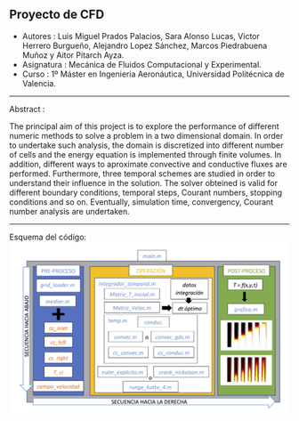 Proyecto de CFD 
-------------------------------------------------------------
- Autores : Luis Miguel Prados Palacios, Sara Alonso Lucas, Victor Herrero Burgueño, Alejandro Lopez Sánchez, Marcos Piedrabuena Muñoz y Aitor Pitarch Ayza.
- Asignatura : Mecánica de Fluidos Computacional y Experimental.
- Curso : 1º Máster en Ingenieria Aeronáutica, Universidad Politécnica de Valencia.
------------------------
Abstract : 

The principal aim of this project is to explore the performance of different numeric methods to solve a problem in a two dimensional domain. In order to undertake such analysis, the domain is discretized into different number of cells and the energy equation is implemented through finite volumes. In addition, different ways to aproximate convective and conductive fluxes are performed. Furthermore, three temporal schemes are studied in order to understand their influence in the solution. The solver obteined is valid for different boundary conditions, temporal steps, Courant numbers, stopping conditions and so on. Eventually, simulation time, convergency, Courant number analysis are undertaken.

------------------------
Esquema del código:
![alt text](https://github.com/aitorpitayza/cfd_projekt/blob/main/EsquemaCodigo.jpg?raw=true)
